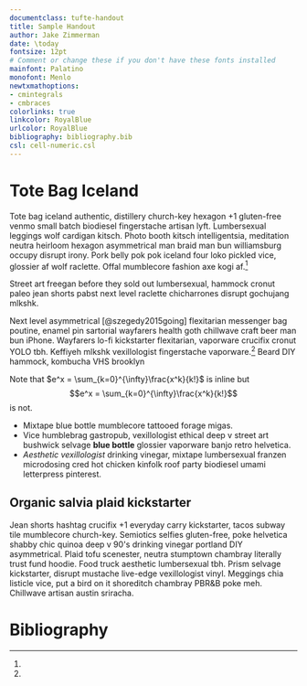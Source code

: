 ```yaml
---
documentclass: tufte-handout
title: Sample Handout
author: Jake Zimmerman
date: \today
fontsize: 12pt
# Comment or change these if you don't have these fonts installed
mainfont: Palatino
monofont: Menlo
newtxmathoptions:
- cmintegrals
- cmbraces
colorlinks: true
linkcolor: RoyalBlue
urlcolor: RoyalBlue
bibliography: bibliography.bib
csl: cell-numeric.csl
---
```


# Tote Bag Iceland

Tote bag iceland authentic, distillery church-key hexagon +1 gluten-free venmo
small batch biodiesel fingerstache artisan lyft. Lumbersexual leggings wolf
cardigan kitsch. Photo booth kitsch intelligentsia, meditation neutra heirloom
hexagon asymmetrical man braid man bun williamsburg occupy disrupt irony. Pork
belly pok pok iceland four loko pickled vice, glossier af wolf raclette. Offal
mumblecore fashion axe kogi af.[^1]

[^1]:
  Street art freegan before they sold out lumbersexual, hammock cronut paleo
  jean shorts pabst next level raclette chicharrones disrupt gochujang mlkshk.

Next level asymmetrical [@szegedy2015going] flexitarian messenger bag poutine, enamel pin sartorial
wayfarers health goth chillwave craft beer man bun iPhone. Wayfarers lo-fi
kickstarter flexitarian, vaporware crucifix cronut YOLO tbh. Keffiyeh mlkshk
vexillologist fingerstache vaporware.[^2] Beard DIY hammock, kombucha VHS brooklyn

[^2]:
  Note that $e^x = \sum_{k=0}^{\infty}\frac{x^k}{k!}$ is inline but
  $$e^x = \sum_{k=0}^{\infty}\frac{x^k}{k!}$$ is not.

- Mixtape blue bottle mumblecore tattooed forage migas.
- Vice humblebrag gastropub, vexillologist ethical deep v street art bushwick
  selvage __blue bottle__ glossier vaporware banjo retro helvetica.
- _Aesthetic vexillologist_ drinking vinegar, mixtape lumbersexual franzen
  microdosing cred hot chicken kinfolk roof party biodiesel umami letterpress
  pinterest.

## Organic salvia plaid kickstarter

Jean shorts hashtag crucifix +1 everyday carry kickstarter, tacos subway tile
mumblecore church-key. Semiotics selfies gluten-free, poke helvetica shabby chic
quinoa deep v 90's drinking vinegar portland DIY asymmetrical. Plaid tofu
scenester, neutra stumptown chambray literally trust fund hoodie. Food truck
aesthetic lumbersexual tbh. Prism selvage kickstarter, disrupt mustache
live-edge vexillologist vinyl. Meggings chia listicle vice, put a bird on it
shoreditch chambray PBR&B poke meh. Chillwave artisan austin sriracha.

# Bibliography

